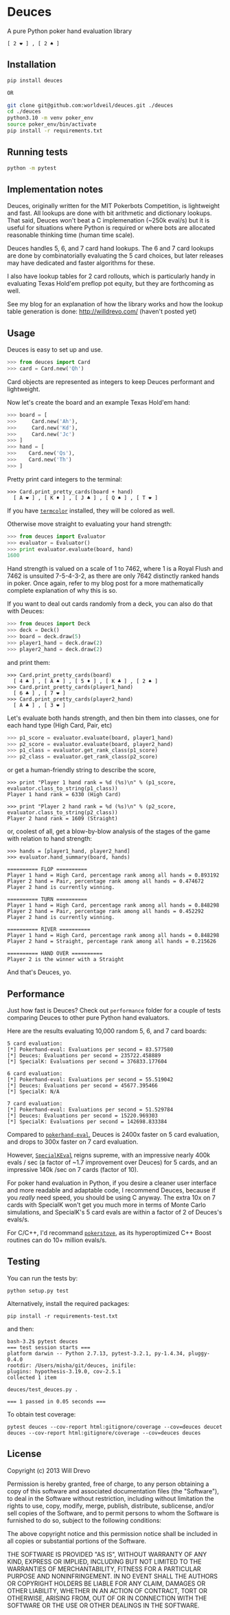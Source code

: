 Deuces
========

A pure Python poker hand evaluation library

    [ 2 ❤ ] , [ 2 ♠ ]
    
## Installation

```bash
pip install deuces

OR

git clone git@github.com:worldveil/deuces.git ./deuces
cd ./deuces
python3.10 -m venv poker_env
source poker_env/bin/activate
pip install -r requirements.txt
```

## Running tests

```bash
python -m pytest
```

## Implementation notes

Deuces, originally written for the MIT Pokerbots Competition, is lightweight and fast. All lookups are done with bit arithmetic and dictionary lookups. That said, Deuces won't beat a C implemenation (~250k eval/s) but it is useful for situations where Python is required or where bots are allocated reasonable thinking time (human time scale).

Deuces handles 5, 6, and 7 card hand lookups. The 6 and 7 card lookups are done by combinatorially evaluating the 5 card choices, but later releases may have dedicated and faster algorithms for these. 

I also have lookup tables for 2 card rollouts, which is particularly handy in evaluating Texas Hold'em preflop pot equity, but they are forthcoming as well. 

See my blog for an explanation of how the library works and how the lookup table generation is done:
http://willdrevo.com/ (haven't posted yet)

## Usage

Deuces is easy to set up and use. 

```python
>>> from deuces import Card
>>> card = Card.new('Qh')
```

Card objects are represented as integers to keep Deuces performant and lightweight. 

Now let's create the board and an example Texas Hold'em hand:

```python
>>> board = [
>>>     Card.new('Ah'),
>>>     Card.new('Kd'),
>>>     Card.new('Jc')
>>> ]
>>> hand = [
>>>    Card.new('Qs'),
>>>    Card.new('Th')
>>> ]
```

Pretty print card integers to the terminal: 

    >>> Card.print_pretty_cards(board + hand)
      [ A ❤ ] , [ K ♦ ] , [ J ♣ ] , [ Q ♠ ] , [ T ❤ ] 

If you have [`termcolor`](http://pypi.python.org/pypi/termcolor) installed, they will be colored as well. 

Otherwise move straight to evaluating your hand strength:
```python
>>> from deuces import Evaluator
>>> evaluator = Evaluator()
>>> print evaluator.evaluate(board, hand)
1600
```

Hand strength is valued on a scale of 1 to 7462, where 1 is a Royal Flush and 7462 is unsuited 7-5-4-3-2, as there are only 7642 distinctly ranked hands in poker. Once again, refer to my blog post for a more mathematically complete explanation of why this is so. 

If you want to deal out cards randomly from a deck, you can also do that with Deuces:
```python
>>> from deuces import Deck
>>> deck = Deck()
>>> board = deck.draw(5)
>>> player1_hand = deck.draw(2)
>>> player2_hand = deck.draw(2)
```
and print them:

    >>> Card.print_pretty_cards(board)
      [ 4 ♣ ] , [ A ♠ ] , [ 5 ♦ ] , [ K ♣ ] , [ 2 ♠ ]
    >>> Card.print_pretty_cards(player1_hand)
      [ 6 ♣ ] , [ 7 ❤ ] 
    >>> Card.print_pretty_cards(player2_hand)
      [ A ♣ ] , [ 3 ❤ ] 

Let's evaluate both hands strength, and then bin them into classes, one for each hand type (High Card, Pair, etc)
```python
>>> p1_score = evaluator.evaluate(board, player1_hand)
>>> p2_score = evaluator.evaluate(board, player2_hand)
>>> p1_class = evaluator.get_rank_class(p1_score)
>>> p2_class = evaluator.get_rank_class(p2_score)
```
or get a human-friendly string to describe the score,

    >>> print "Player 1 hand rank = %d (%s)\n" % (p1_score, evaluator.class_to_string(p1_class))
    Player 1 hand rank = 6330 (High Card)

    >>> print "Player 2 hand rank = %d (%s)\n" % (p2_score, evaluator.class_to_string(p2_class))
    Player 2 hand rank = 1609 (Straight)

or, coolest of all, get a blow-by-blow analysis of the stages of the game with relation to hand strength:

    >>> hands = [player1_hand, player2_hand]
    >>> evaluator.hand_summary(board, hands)

    ========== FLOP ==========
    Player 1 hand = High Card, percentage rank among all hands = 0.893192
    Player 2 hand = Pair, percentage rank among all hands = 0.474672
    Player 2 hand is currently winning.

    ========== TURN ==========
    Player 1 hand = High Card, percentage rank among all hands = 0.848298
    Player 2 hand = Pair, percentage rank among all hands = 0.452292
    Player 2 hand is currently winning.

    ========== RIVER ==========
    Player 1 hand = High Card, percentage rank among all hands = 0.848298
    Player 2 hand = Straight, percentage rank among all hands = 0.215626

    ========== HAND OVER ==========
    Player 2 is the winner with a Straight

And that's Deuces, yo. 

## Performance

Just how fast is Deuces? Check out `performance` folder for a couple of tests comparing Deuces to other pure Python hand evaluators.

Here are the results evaluating 10,000 random 5, 6, and 7 card boards:

    5 card evaluation:
    [*] Pokerhand-eval: Evaluations per second = 83.577580
    [*] Deuces: Evaluations per second = 235722.458889
    [*] SpecialK: Evaluations per second = 376833.177604

    6 card evaluation:
    [*] Pokerhand-eval: Evaluations per second = 55.519042
    [*] Deuces: Evaluations per second = 45677.395466
    [*] SpecialK: N/A

    7 card evaluation:
    [*] Pokerhand-eval: Evaluations per second = 51.529784
    [*] Deuces: Evaluations per second = 15220.969303
    [*] SpecialK: Evaluations per second = 142698.833384

Compared to [`pokerhand-eval`](https://github.com/aliang/pokerhand-eval), Deuces is 2400x faster on 5 card evaluation, and drops to 300x faster on 7 card evaluation.

However, [`SpecialKEval`](https://github.com/SpecialK/SpecialKEval/) reigns supreme, with an impressive nearly 400k evals / sec (a factor of ~1.7 improvement over Deuces) for 5 cards, and an impressive 140k /sec on 7 cards (factor of 10). 

For poker hand evaluation in Python, if you desire a cleaner user interface and more readable and adaptable code, I recommend Deuces, because if you *really* need speed, you should be using C anyway. The extra 10x on 7 cards with SpecialK won't get you much more in terms of Monte Carlo simulations, and SpecialK's 5 card evals are within a factor of 2 of Deuces's evals/s. 

For C/C++, I'd recommand [`pokerstove`](https://github.com/andrewprock/pokerstove), as its hyperoptimized C++ Boost routines can do 10+ million evals/s. 

## Testing

You can run the tests by:

    python setup.py test

Alternatively, install the required packages:

    pip install -r requirements-test.txt

and then:

    bash-3.2$ pytest deuces
    === test session starts ===
    platform darwin -- Python 2.7.13, pytest-3.2.1, py-1.4.34, pluggy-0.4.0
    rootdir: /Users/misha/git/deuces, inifile:
    plugins: hypothesis-3.19.0, cov-2.5.1
    collected 1 item

    deuces/test_deuces.py .

    === 1 passed in 0.05 seconds ===

To obtain test coverage:

    pytest deuces --cov-report html:gitignore/coverage --cov=deuces deucet deuces --cov-report html:gitignore/coverage --cov=deuces deuces

## License

Copyright (c) 2013 Will Drevo

Permission is hereby granted, free of charge, to any person obtaining a copy
of this software and associated documentation files (the "Software"), to deal
in the Software without restriction, including without limitation the rights
to use, copy, modify, merge, publish, distribute, sublicense, and/or sell
copies of the Software, and to permit persons to whom the Software is
furnished to do so, subject to the following conditions:

The above copyright notice and this permission notice shall be included in
all copies or substantial portions of the Software.

THE SOFTWARE IS PROVIDED "AS IS", WITHOUT WARRANTY OF ANY KIND, EXPRESS OR
IMPLIED, INCLUDING BUT NOT LIMITED TO THE WARRANTIES OF MERCHANTABILITY,
FITNESS FOR A PARTICULAR PURPOSE AND NONINFRINGEMENT. IN NO EVENT SHALL THE
AUTHORS OR COPYRIGHT HOLDERS BE LIABLE FOR ANY CLAIM, DAMAGES OR OTHER
LIABILITY, WHETHER IN AN ACTION OF CONTRACT, TORT OR OTHERWISE, ARISING FROM,
OUT OF OR IN CONNECTION WITH THE SOFTWARE OR THE USE OR OTHER DEALINGS IN
THE SOFTWARE.
